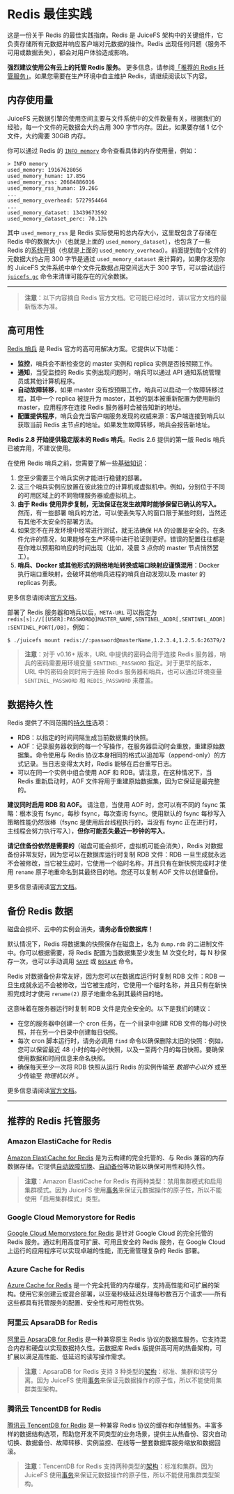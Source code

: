 # Redis 最佳实践

这是一份关于 Redis 的最佳实践指南。Redis 是 JuiceFS 架构中的关键组件，它负责存储所有元数据并响应客户端对元数据的操作。Redis 出现任何问题（服务不可用或数据丢失），都会对用户体验造成影响。

**强烈建议使用公有云上的托管 Redis 服务。** 更多信息，请参阅[「推荐的 Redis 托管服务」](#推荐的-redis-托管服务)。如果您需要在生产环境中自主维护 Redis，请继续阅读以下内容。

## 内存使用量

JuiceFS 元数据引擎的使用空间主要与文件系统中的文件数量有关，根据我们的经验，每一个文件的元数据会大约占用 300 字节内存。因此，如果要存储 1 亿个文件，大约需要 30GiB 内存。

你可以通过 Redis 的 [`INFO memory`](https://redis.io/commands/info) 命令查看具体的内存使用量，例如：

```
> INFO memory
used_memory: 19167628056
used_memory_human: 17.85G
used_memory_rss: 20684886016
used_memory_rss_human: 19.26G
...
used_memory_overhead: 5727954464
...
used_memory_dataset: 13439673592
used_memory_dataset_perc: 70.12%
```

其中 `used_memory_rss` 是 Redis 实际使用的总内存大小，这里既包含了存储在 Redis 中的数据大小（也就是上面的 `used_memory_dataset`），也包含了一些 Redis 的[系统开销](https://redis.io/commands/memory-stats)（也就是上面的 `used_memory_overhead`）。前面提到每个文件的元数据大约占用 300 字节是通过 `used_memory_dataset` 来计算的，如果你发现你的 JuiceFS 文件系统中单个文件元数据占用空间远大于 300 字节，可以尝试运行 [`juicefs gc`](command_reference.md#juicefs-gc) 命令来清理可能存在的冗余数据。

---

> **注意**：以下内容摘自 Redis 官方文档。它可能已经过时，请以官方文档的最新版本为准。

## 高可用性

[Redis 哨兵](https://redis.io/topics/sentinel) 是 Redis 官方的高可用解决方案。它提供以下功能：

- **监控**，哨兵会不断检查您的 master 实例和 replica 实例是否按预期工作。
- **通知**，当受监控的 Redis 实例出现问题时，哨兵可以通过 API 通知系统管理员或其他计算机程序。
- **自动故障转移**，如果 master 没有按预期工作，哨兵可以启动一个故障转移过程，其中一个 replica 被提升为 master，其他的副本被重新配置为使用新的 master，应用程序在连接 Redis 服务器时会被告知新的地址。
- **配置提供程序**，哨兵会充当客户端服务发现的权威来源：客户端连接到哨兵以获取当前 Redis 主节点的地址。如果发生故障转移，哨兵会报告新地址。

**Redis 2.8 开始提供稳定版本的 Redis 哨兵**。Redis 2.6 提供的第一版 Redis 哨兵已被弃用，不建议使用。

在使用 Redis 哨兵之前，您需要了解一些[基础知识](https://redis.io/topics/sentinel#fundamental-things-to-know-about-sentinel-before-deploying)：

1. 您至少需要三个哨兵实例才能进行稳健的部署。
2. 这三个哨兵实例应放置在彼此独立的计算机或虚拟机中。例如，分别位于不同的可用区域上的不同物理服务器或虚拟机上。
3. **由于 Redis 使用异步复制，无法保证在发生故障时能够保留已确认的写入。** 然而，有一些部署 哨兵的方法，可以使丢失写入的窗口限于某些时刻，当然还有其他不太安全的部署方法。
4. 如果您不在开发环境中经常进行测试，就无法确保 HA 的设置是安全的。在条件允许的情况，如果能够在生产环境中进行验证则更好。错误的配置往往都是在你难以预期和响应的时间出现（比如，凌晨 3 点你的 master 节点悄然罢工）。
5. **哨兵、Docker 或其他形式的网络地址转换或端口映射应谨慎混用**：Docker 执行端口重映射，会破坏其他哨兵进程的哨兵自动发现以及 master 的 replicas 列表。

更多信息请阅读[官方文档](https://redis.io/topics/sentinel)。

部署了 Redis 服务器和哨兵以后，`META-URL` 可以指定为 `redis[s]://[[USER]:PASSWORD@]MASTER_NAME,SENTINEL_ADDR[,SENTINEL_ADDR]:SENTINEL_PORT[/DB]`，例如：

```bash
$ ./juicefs mount redis://:password@masterName,1.2.3.4,1.2.5.6:26379/2 ~/jfs
```

> **注意**：对于 v0.16+ 版本，URL 中提供的密码会用于连接 Redis 服务器，哨兵的密码需要用环境变量 `SENTINEL_PASSWORD` 指定。对于更早的版本，URL 中的密码会同时用于连接 Redis 服务器和哨兵，也可以通过环境变量 `SENTINEL_PASSWORD` 和 `REDIS_PASSWORD` 来覆盖。

## 数据持久性

Redis 提供了不同范围的[持久性](https://redis.io/topics/persistence)选项：

- RDB：以指定的时间间隔生成当前数据集的快照。
- AOF：记录服务器收到的每一个写操作，在服务器启动时会重放，重建原始数据集。命令使用与 Redis 协议本身相同的格式以追加写（append-only）的方式记录。当日志变得太大时，Redis 能够在后台重写日志。
- 可以在同一个实例中组合使用 AOF 和 RDB。请注意，在这种情况下，当 Redis 重新启动时，AOF 文件将用于重建原始数据集，因为它保证是最完整的。

**建议同时启用 RDB 和 AOF。** 请注意，当使用 AOF 时，您可以有不同的 fsync 策略：根本没有 fsync，每秒 fsync，每次查询 fsync。使用默认的 fsync 每秒写入策略性能仍然很棒（fsync 是使用后台线程执行的，当没有 fsync 正在进行时，主线程会努力执行写入），**但你可能丢失最近一秒钟的写入**。

**请记住备份依然是需要的**（磁盘可能会损坏，虚拟机可能会消失），Redis 对数据备份非常友好，因为您可以在数据库运行时复制 RDB 文件：RDB 一旦生成就永远不会被修改，当它被生成时，它使用一个临时名称，并且只有在新快照完成时才使用 `rename` 原子地重命名到其最终目的地。您还可以复制 AOF 文件以创建备份。

更多信息请阅读[官方文档](https://redis.io/topics/persistence)。

## 备份 Redis 数据

磁盘会损坏、云中的实例会消失，**请务必备份数据库！**

默认情况下，Redis 将数据集的快照保存在磁盘上，名为 `dump.rdb` 的二进制文件中。你可以根据需要，将 Redis 配置为当数据集至少发生 M 次变化时，每 N 秒保存一次，也可以手动调用 [`SAVE`](https://redis.io/commands/save) 或 [`BGSAVE`](https://redis.io/commands/bgsave) 命令。

Redis 对数据备份非常友好，因为您可以在数据库运行时复制 RDB 文件：RDB 一旦生成就永远不会被修改，当它被生成时，它使用一个临时名称，并且只有在新快照完成时才使用 `rename(2)` 原子地重命名到其最终目的地。

这意味着在服务器运行时复制 RDB 文件是完全安全的。以下是我们的建议：

- 在您的服务器中创建一个 cron 任务，在一个目录中创建 RDB 文件的每小时快照，并在另一个目录中创建每日快照。
- 每次 cron 脚本运行时，请务必调用 `find` 命令以确保删除太旧的快照：例如，您可以保留最近 48 小时的每小时快照，以及一至两个月的每日快照。要确保使用数据和时间信息来命名快照。
- 确保每天至少一次将 RDB 快照从运行 Redis 的实例传输至 _数据中心以外_ 或至少传输至 _物理机以外_ 。

更多信息请阅读[官方文档](https://redis.io/topics/persistence)。

---

## 推荐的 Redis 托管服务

### Amazon ElastiCache for Redis

[Amazon ElastiCache for Redis](https://aws.amazon.com/elasticache/redis) 是为云构建的完全托管的、与 Redis 兼容的内存数据存储。它提供[自动故障切换](https://docs.aws.amazon.com/AmazonElastiCache/latest/red-ug/AutoFailover.html)、[自动备份](https://docs.aws.amazon.com/AmazonElastiCache/latest/red-ug/backups-automatic.html)等功能以确保可用性和持久性。

> **注意**：Amazon ElastiCache for Redis 有两种类型：禁用集群模式和启用集群模式。因为 JuiceFS 使用[事务](https://redis.io/topics/transactions)来保证元数据操作的原子性，所以不能使用「启用集群模式」类型。

### Google Cloud Memorystore for Redis

[Google Cloud Memorystore for Redis](https://cloud.google.com/memorystore/docs/redis) 是针对 Google Cloud 的完全托管的 Redis 服务。通过利用高度可扩展、可用且安全的 Redis 服务，在 Google Cloud 上运行的应用程序可以实现卓越的性能，而无需管理复杂的 Redis 部署。

### Azure Cache for Redis

[Azure Cache for Redis](https://azure.microsoft.com/en-us/services/cache) 是一个完全托管的内存缓存，支持高性能和可扩展的架构。使用它来创建云或混合部署，以亚毫秒级延迟处理每秒数百万个请求——所有这些都具有托管服务的配置、安全性和可用性优势。

### 阿里云 ApsaraDB for Redis

[阿里云 ApsaraDB for Redis](https://www.alibabacloud.com/product/apsaradb-for-redis) 是一种兼容原生 Redis 协议的数据库服务。它支持混合内存和硬盘以实现数据持久性。云数据库 Redis 版提供高可用的热备架构，可扩展以满足高性能、低延迟的读写操作需求。

> **注意**：ApsaraDB for Redis 支持 3 种类型的[架构](https://www.alibabacloud.com/help/doc-detail/86132.htm)：标准、集群和读写分离。因为 JuiceFS 使用[事务](https://redis.io/topics/transactions)来保证元数据操作的原子性，所以不能使用集群类型架构。

### 腾讯云 TencentDB for Redis

[腾讯云 TencentDB for Redis](https://intl.cloud.tencent.com/product/crs) 是一种兼容 Redis 协议的缓存和存储服务。丰富多样的数据结构选项，帮助您开发不同类型的业务场景，提供主从热备份、容灾自动切换、数据备份、故障转移、实例监控、在线等一整套数据库服务缩放和数据回滚。

> **注意**：TencentDB for Redis 支持两种类型的[架构](https://intl.cloud.tencent.com/document/product/239/3205)：标准和集群。因为 JuiceFS 使用[事务](https://redis.io/topics/transactions)来保证元数据操作的原子性，所以不能使用集群类型架构。

